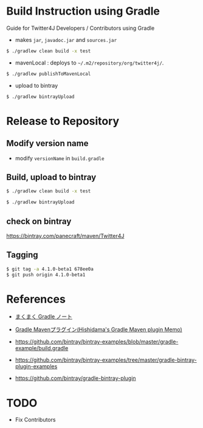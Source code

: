 Build Instruction using Gradle
==============================

Guide for Twitter4J Developers / Contributors using Gradle

- makes ```jar```, ```javadoc.jar``` and ```sources.jar```

```bash
$ ./gradlew clean build -x test
```

- mavenLocal : deploys to ```~/.m2/repository/org/twitter4j/```.
```bash
$ ./gradlew publishToMavenLocal
```

- upload to bintray
```bash
$ ./gradlew bintrayUpload
```


Release to Repository
=====================

Modify version name
-------------------

- modify ```versionName```  in ```build.gradle```

Build, upload to bintray
------------------------

```bash
$ ./gradlew clean build -x test
```
```bash
$ ./gradlew bintrayUpload
```
check on bintray
----------------
https://bintray.com/panecraft/maven/Twitter4J

Tagging
-------

```bash
$ git tag -a 4.1.0-beta1 678ee0a
$ git push origin 4.1.0-beta1
```


References
==========

- [まくまく Gradle ノート](http://maku77.github.io/gradle/)
- [Gradle Mavenプラグイン\(Hishidama's Gradle Maven plugin Memo\)](http://www.ne.jp/asahi/hishidama/home/tech/groovy/gradle/maven.html)

- https://github.com/bintray/bintray-examples/blob/master/gradle-example/build.gradle
- https://github.com/bintray/bintray-examples/tree/master/gradle-bintray-plugin-examples
- https://github.com/bintray/gradle-bintray-plugin


TODO
====

- Fix Contributors
